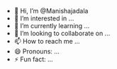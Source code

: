 - 👋 Hi, I’m @Manishajadala
- 👀 I’m interested in ...
- 🌱 I’m currently learning ...
- 💞️ I’m looking to collaborate on ...
- 📫 How to reach me ...
- 😄 Pronouns: ...
- ⚡ Fun fact: ...

<!---
Manishajadala/Manishajadala is a ✨ special ✨ repository because its `README.md` (this file) appears on your GitHub profile.
You can click the Preview link to take a look at your changes.
--->
